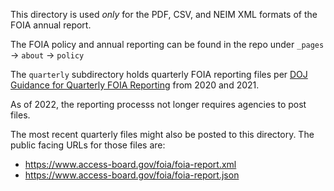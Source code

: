 This directory is used _only_ for the PDF, CSV, and NEIM XML formats of the FOIA annual report.

The FOIA policy and annual reporting can be found in the repo under `_pages` -> `about` -> `policy`

The `quarterly` subdirectory holds quarterly FOIA reporting files per [DOJ Guidance for Quarterly FOIA Reporting](https://www.justice.gov/oip/blog/guidance-quarterly-foia-reporting) from 2020 and 2021.

As of 2022, the reporting processs not longer requires agencies to post files.

The most recent quarterly files might also be posted to this directory.
The public facing URLs for those files are:
- https://www.access-board.gov/foia/foia-report.xml
- https://www.access-board.gov/foia/foia-report.json
